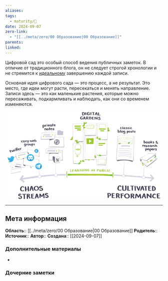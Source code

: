 ```yaml
---
aliases: 
tags:
  - maturity/🌱
date: 2024-09-07
zero-link:
  - "[[../meta/zero/00 Образование|00 Образование]]"
parents: 
linked:
---
```

Цифровой сад это особый способ ведения публичных заметок. В отличие от традиционного блога, он не следует строгой хронологии и не стремится к [идеальному](psychology/Перфекционизм.md) завершению каждой записи.

Основная идея цифрового сада — это процесс, а не результат. Это место, где идеи могут расти, пересекаться и менять направление. Записи здесь — это как маленькие растения, которые можно пересаживать, подкармливать и наблюдать, как они со временем изменяются.

![digital-garden](meta/files/images/digital-garden.png)
***
## Мета информация
**Область**:: [[../meta/zero/00 Образование|00 Образование]]
**Родитель**:: 
**Источник**:: 
**Автор**:: 
**Создана**:: [[2024-09-07]]
### Дополнительные материалы
- 
### Дочерние заметки
<!-- QueryToSerialize: LIST FROM [[]] WHERE contains(Родитель, this.file.link) or contains(parents, this.file.link) -->
